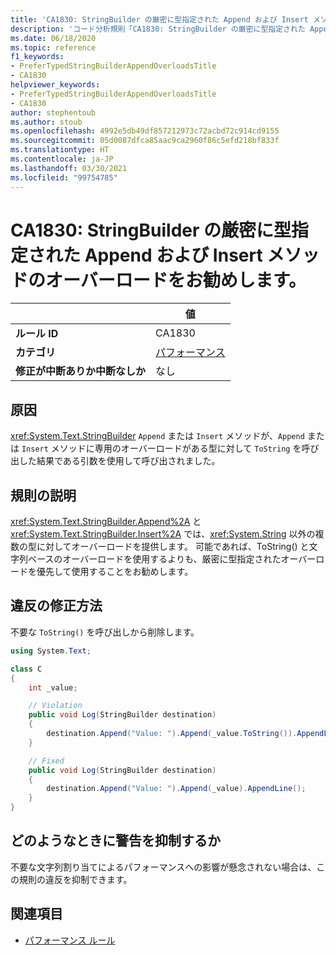 ```yaml
---
title: 'CA1830: StringBuilder の厳密に型指定された Append および Insert メソッドのオーバーロードをお勧めします (コード分析)'
description: 'コード分析規則「CA1830: StringBuilder の厳密に型指定された Append および Insert メソッドのオーバーロードをお勧めします」について'
ms.date: 06/18/2020
ms.topic: reference
f1_keywords:
- PreferTypedStringBuilderAppendOverloadsTitle
- CA1830
helpviewer_keywords:
- PreferTypedStringBuilderAppendOverloadsTitle
- CA1830
author: stephentoub
ms.author: stoub
ms.openlocfilehash: 4992e5db49df857212973c72acbd72c914cd9155
ms.sourcegitcommit: 05d0087dfca85aac9ca2960f86c5efd218bf833f
ms.translationtype: HT
ms.contentlocale: ja-JP
ms.lasthandoff: 03/30/2021
ms.locfileid: "99754785"
---
```

# <a name="ca1830-prefer-strongly-typed-append-and-insert-method-overloads-on-stringbuilder"></a>CA1830: StringBuilder の厳密に型指定された Append および Insert メソッドのオーバーロードをお勧めします。

| | 値 |
|-|-|
| **ルール ID** |CA1830|
| **カテゴリ** |[パフォーマンス](performance-warnings.md)|
| **修正が中断ありか中断なしか** |なし|

## <a name="cause"></a>原因

<xref:System.Text.StringBuilder> `Append` または `Insert` メソッドが、`Append` または `Insert` メソッドに専用のオーバーロードがある型に対して `ToString` を呼び出した結果である引数を使用して呼び出されました。

## <a name="rule-description"></a>規則の説明

<xref:System.Text.StringBuilder.Append%2A> と <xref:System.Text.StringBuilder.Insert%2A> では、<xref:System.String> 以外の複数の型に対してオーバーロードを提供します。  可能であれば、ToString() と文字列ベースのオーバーロードを使用するよりも、厳密に型指定されたオーバーロードを優先して使用することをお勧めします。

## <a name="how-to-fix-violations"></a>違反の修正方法

不要な `ToString()` を呼び出しから削除します。

```csharp
using System.Text;

class C
{
    int _value;

    // Violation
    public void Log(StringBuilder destination)
    {
        destination.Append("Value: ").Append(_value.ToString()).AppendLine();
    }

    // Fixed
    public void Log(StringBuilder destination)
    {
        destination.Append("Value: ").Append(_value).AppendLine();
    }
}
```

## <a name="when-to-suppress-warnings"></a>どのようなときに警告を抑制するか

不要な文字列割り当てによるパフォーマンスへの影響が懸念されない場合は、この規則の違反を抑制できます。

## <a name="see-also"></a>関連項目

- [パフォーマンス ルール](performance-warnings.md)
